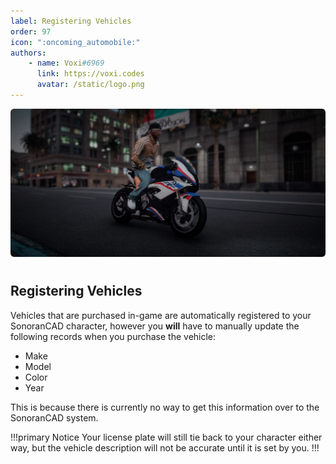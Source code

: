 ```yaml
---
label: Registering Vehicles
order: 97
icon: ":oncoming_automobile:"
authors:
    - name: Voxi#6969
      link: https://voxi.codes
      avatar: /static/logo.png
---
```

![](/static/images/civ-1.png)

#

## Registering Vehicles

Vehicles that are purchased in-game are automatically registered to your SonoranCAD character, however you **will** have to manually update the following records when you purchase the vehicle:

- Make
- Model
- Color
- Year

This is because there is currently no way to get this information over to the SonoranCAD system.

!!!primary Notice
Your license plate will still tie back to your character either way, but the vehicle description will not be accurate until it is set by you.
!!!